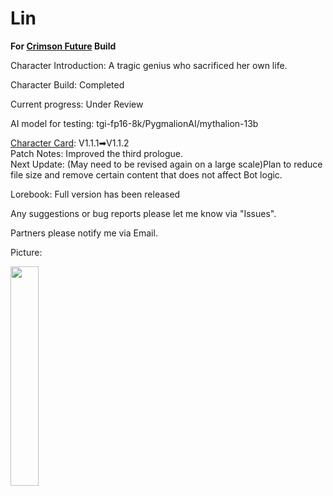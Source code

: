 # Lin
**For [Crimson Future](https://rentry.org/CrimsonFuture) Build**

Character Introduction: A tragic genius who sacrificed her own life.

Character Build: Completed

Current progress: Under Review

AI model for testing: tgi-fp16-8k/PygmalionAI/mythalion-13b

[Character Card](https://github.com/GhostXia/Character-Card/blob/main/Crimson%20Future/Lin/Lin.png): V1.1.1➡V1.1.2  
Patch Notes: Improved the third prologue.  
Next Update: (May need to be revised again on a large scale)Plan to reduce file size and remove certain content that does not affect Bot logic.

Lorebook: Full version has been released

Any suggestions or bug reports please let me know via "Issues".

Partners please notify me via Email.

Picture:

<img decoding="async" src="https://github.com/GhostXia/Character-Card/assets/33112711/08a18b4f-293d-4a11-b915-d43bd6fb48ff" width="30%">
